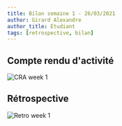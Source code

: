 ```yaml
---
title: Bilan semaine 1 - 26/03/2021
author: Girard Alexandre
author_title: Étudiant
tags: [retrospective, bilan]
---
```


## Compte rendu d'activité

![CRA week 1](/img/blog_week_1_cra.PNG)

## Rétrospective

![Retro week 1](/img/blog_week_1_retro.PNG)
